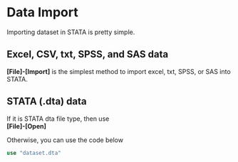 # Data Import
Importing dataset in STATA is pretty simple.   
## Excel, CSV, txt, SPSS, and SAS data
**[File]-[Import]** is the simplest method to import excel, txt, SPSS, or SAS into STATA.  
## STATA (.dta) data
If it is STATA dta file type, then use  
**[File]-[Open]**  

Otherwise, you can use the code below
```stata
use "dataset.dta"
```
